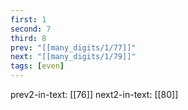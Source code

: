 ```yaml
---
first: 1
second: 7
third: 8
prev: "[[many_digits/1/77]]"
next: "[[many_digits/1/79]]"
tags: [even]
---
```

prev2-in-text: [[76]]
next2-in-text: [[80]]
